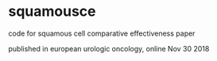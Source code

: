 # squamousce
code for squamous cell comparative effectiveness paper

published in european urologic oncology, online Nov 30 2018
